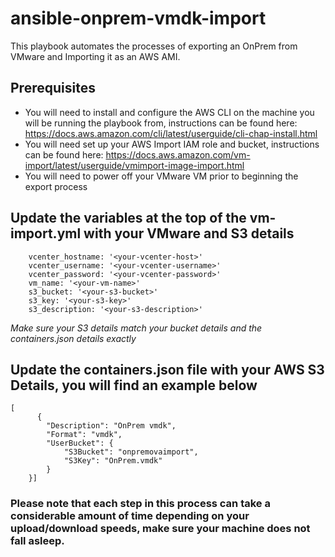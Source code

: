 # ansible-onprem-vmdk-import

This playbook automates the processes of exporting an OnPrem from VMware and Importing it as an AWS AMI. 

## Prerequisites

- You will need to install and configure the AWS CLI on the machine you will be running the playbook from, instructions can be found here:  https://docs.aws.amazon.com/cli/latest/userguide/cli-chap-install.html
- You will need set up your AWS Import IAM role and bucket, instructions can be found here:  https://docs.aws.amazon.com/vm-import/latest/userguide/vmimport-image-import.html
- You will need to power off your VMware VM prior to beginning the export process

## Update the variables at the top of the vm-import.yml with your VMware and S3 details

```
    vcenter_hostname: '<your-vcenter-host>'
    vcenter_username: '<your-vcenter-username>'
    vcenter_password: '<your-vcenter-password>'
    vm_name: '<your-vm-name>'
    s3_bucket: '<your-s3-bucket>'
    s3_key: '<your-s3-key>'
    s3_description: '<your-s3-description>'
```
*Make sure your S3 details match your bucket details and the containers.json details exactly*

## Update the containers.json file with your AWS S3 Details, you will find an example below

```
[
      {
        "Description": "OnPrem vmdk",
        "Format": "vmdk",
        "UserBucket": {
            "S3Bucket": "onpremovaimport",
            "S3Key": "OnPrem.vmdk"
        }
    }]
```

### Please note that each step in this process can take a considerable amount of time depending on your upload/download speeds, make sure your machine does not fall asleep.  



